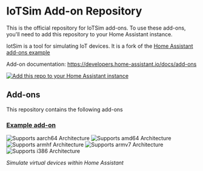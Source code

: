 # IoTSim Add-on Repository

This is the official repository for IoTSim add-ons. To use these add-ons, you'll need to add this repository to your Home Assistant instance.

IotSim is a tool for simulating IoT devices. It is a fork of the [Home Assistant add-ons example](https://github.com/home-assistant/addons-example)

Add-on documentation: <https://developers.home-assistant.io/docs/add-ons>

[![Add this repo to your Home Assistant instance](https://my.home-assistant.io/badges/supervisor_add_addon_repository.svg)](https://my.home-assistant.io/redirect/supervisor_add_addon_repository/?repository_url=https%3A%2F%2Fgithub.com%2FKenethRE%2FTFG-IoTSim)

## Add-ons

This repository contains the following add-ons

### [Example add-on](./simuliot)

![Supports aarch64 Architecture][aarch64-shield]
![Supports amd64 Architecture][amd64-shield]
![Supports armhf Architecture][armhf-shield]
![Supports armv7 Architecture][armv7-shield]
![Supports i386 Architecture][i386-shield]

_Simulate virtual devices within Home Assistant_

[aarch64-shield]: https://img.shields.io/badge/aarch64-yes-green.svg
[amd64-shield]: https://img.shields.io/badge/amd64-yes-green.svg
[armhf-shield]: https://img.shields.io/badge/armhf-yes-green.svg
[armv7-shield]: https://img.shields.io/badge/armv7-yes-green.svg
[i386-shield]: https://img.shields.io/badge/i386-yes-green.svg
